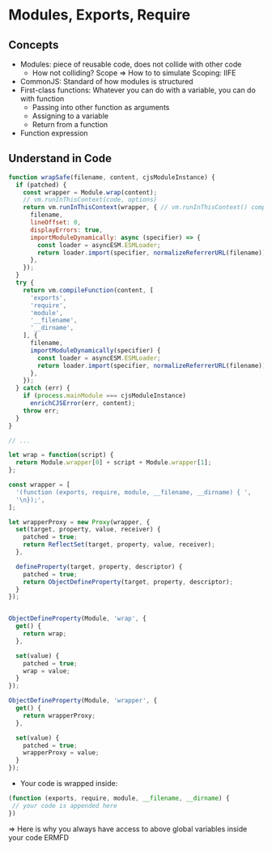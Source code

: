 # Modules, Exports, Require

## Concepts
- Modules: piece of reusable code, does not collide with other code
  - How not colliding? Scope => How to to simulate Scoping: IIFE
- CommonJS: Standard of how modules is structured
- First-class functions: Whatever you can do with a variable, you can do with function
  - Passing into other function as arguments
  - Assigning to a variable
  - Return from a function
- Function expression

## Understand in Code
```js
function wrapSafe(filename, content, cjsModuleInstance) {
  if (patched) {
    const wrapper = Module.wrap(content);
    // vm.runInThisContext(code, options)
    return vm.runInThisContext(wrapper, { // vm.runInThisContext() compiles code, runs it within the context of the current global and returns the result
      filename,
      lineOffset: 0,
      displayErrors: true,
      importModuleDynamically: async (specifier) => {
        const loader = asyncESM.ESMLoader;
        return loader.import(specifier, normalizeReferrerURL(filename));
      },
    });
  }
  try {
    return vm.compileFunction(content, [
      'exports',
      'require',
      'module',
      '__filename',
      '__dirname',
    ], {
      filename,
      importModuleDynamically(specifier) {
        const loader = asyncESM.ESMLoader;
        return loader.import(specifier, normalizeReferrerURL(filename));
      },
    });
  } catch (err) {
    if (process.mainModule === cjsModuleInstance)
      enrichCJSError(err, content);
    throw err;
  }
}

// ...

let wrap = function(script) {
  return Module.wrapper[0] + script + Module.wrapper[1];
};

const wrapper = [
  '(function (exports, require, module, __filename, __dirname) { ',
  '\n});',
];

let wrapperProxy = new Proxy(wrapper, {
  set(target, property, value, receiver) {
    patched = true;
    return ReflectSet(target, property, value, receiver);
  },

  defineProperty(target, property, descriptor) {
    patched = true;
    return ObjectDefineProperty(target, property, descriptor);
  }
});


ObjectDefineProperty(Module, 'wrap', {
  get() {
    return wrap;
  },

  set(value) {
    patched = true;
    wrap = value;
  }
});

ObjectDefineProperty(Module, 'wrapper', {
  get() {
    return wrapperProxy;
  },

  set(value) {
    patched = true;
    wrapperProxy = value;
  }
});
```

* Your code is wrapped inside:
```js
(function (exports, require, module, __filename, __dirname) {
 // your code is appended here
})
```
=> Here is why you always have access to above global variables inside your code ERMFD
